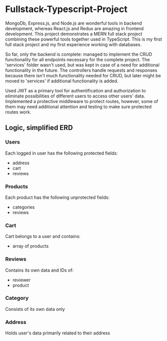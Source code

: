 # Fullstack-Typescript-Project

MongoDb, Express.js, and Node.js are wonderful tools in backend development, whereas React.js and Redux are amazing in frontend development. This project demonstrates a MERN full stack project combining these powerful tools together used in TypeScript. This is my first full stack project and my first experience working with databases.<br>

So far, only the backend is complete: managed to implement the CRUD functionality for all endpoints necessary for the complete project. The 'services' folder wasn't used, but was kept in case of a need for additional functionality in the future. The controllers handle requests and responses because there isn't much functionality needed for CRUD, but later might be moved to 'services' if additional functionality is added.<br>

Used JWT as a primary tool for authentification and authorization to eliminate possibilities of different users to access other users' data. Implemented a protective middleware to protect routes, however, some of them may need additional attention and testing to make sure protected routes work.

## Logic, simplified ERD

### Users
Each logged in user has the following protected fields:
- address
- cart
- reviews

### Products
Each product has the following unprotected fields:
- categories
- reviews

### Cart
Cart belongs to a user and contains:
- array of products

### Reviews
Contains its own data and IDs of:
- reviewer
- product

### Category
Consists of its own data only

### Address
Holds user's data primarily related to their address
